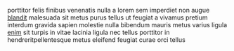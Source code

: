 porttitor felis finibus venenatis nulla a lorem sem imperdiet non augue
[blandit](generated_webpages/ultricesut.md) malesuada sit metus purus tellus ut
feugiat a vivamus pretium interdum gravida sapien molestie nulla bibendum
mauris metus varius ligula [enim](generated_webpages/velit1.md) sit turpis in
vitae lacinia ligula nec tellus porttitor in hendreritpellentesque metus
eleifend feugiat curae orci tellus